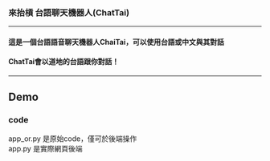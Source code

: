 ### 來抬槓 台語聊天機器人(ChatTai)
---
#### 這是一個台語語音聊天機器人ChaiTai，可以使用台語或中文與其對話  
#### ChatTai會以道地的台語跟你對話！
---
## Demo

### code
app_or.py 是原始code，僅可於後端操作  
app.py 是實際網頁後端
